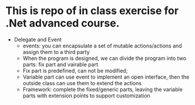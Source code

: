 # This is repo of in class exercise for .Net advanced course.
+ Delegate and Event
	+ events: you can encapsulate a set of mutable actions/actions and assign them to a third party
    + When the program is designed, we can divide the program into two parts: fix part and vairable part
    + Fix part is predefined, can not be modified;
    + Variable part can use event to implement an open interface, then the outside class can use them to extend the actions
    + Framework: complete the fixed/generic parts, leaving the variable parts with extension points to support customization